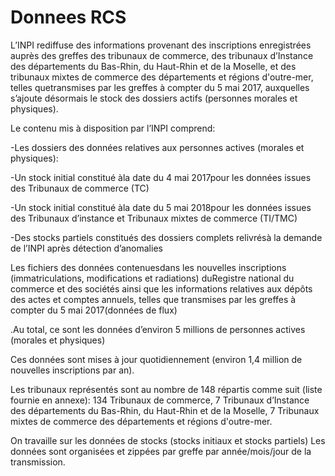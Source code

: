 # Donnees RCS

L’INPI rediffuse des informations provenant  des  inscriptions  enregistrées  auprès  des greffes des tribunaux de commerce, des tribunaux d’Instance des départements du Bas-Rhin, du Haut-Rhin et de la Moselle, et des tribunaux mixtes de commerce des départements et régions d'outre-mer, telles  quetransmises  par  les  greffes  à  compter  du  5  mai  2017,  auxquelles s’ajoute désormais le stock des dossiers actifs (personnes morales et physiques).

Le contenu mis à disposition par l’INPI comprend:

-Les dossiers des données relatives aux personnes actives (morales et physiques):

-Un stock initial constitué àla date du 4 mai 2017pour les données issues des Tribunaux de commerce (TC)

-Un stock initial constitué àla date du 5 mai 2018pour les données issues des Tribunaux d’instance et Tribunaux mixtes de commerce (TI/TMC)

-Des stocks partiels constitués des dossiers complets relivrésà la demande de l’INPI après détection d’anomalies 

Les fichiers   des   données   contenuesdans   les nouvelles inscriptions (immatriculations, modifications  et  radiations) duRegistre  national  du  commerce  et  des  sociétés  ainsi  que  les informations  relatives  aux  dépôts  des  actes  et  comptes  annuels,  telles  que  transmises  par  les greffes à compter du 5 mai 2017(données de flux)

.Au total, ce sont les données d’environ 5 millions de personnes actives (morales et physiques)

Ces données sont mises à jour quotidiennement (environ 1,4 million de nouvelles inscriptions par an).

Les tribunaux représentés sont au nombre de 148 répartis comme suit (liste fournie en annexe): 
134 Tribunaux de commerce,
7 Tribunaux d’Instance des départements du Bas-Rhin, du Haut-Rhin et de la Moselle,
7 Tribunaux mixtes de commerce des départements et régions d'outre-mer.

On travaille sur les données de stocks (stocks initiaux et stocks partiels)
Les données sont organisées et zippées par greffe par année/mois/jour de la transmission. 
